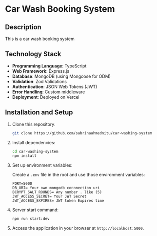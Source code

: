 # Car Wash Booking System
## Description
This is a car wash booking system
## Technology Stack
- **Programming Language**: TypeScript
- **Web Framework**: Express.js
- **Database**: MongoDB (using Mongoose for ODM)
- **Validation**: Zod Validations
- **Authentication**: JSON Web Tokens (JWT)
- **Error Handling**: Custom middleware
- **Deployment**: Deployed on Vercel


## Installation and Setup

1. Clone this repository:

   ```bash
   git clone https://github.com/sabrinaahmednitu/car-washing-system
   ```

2. Install dependencies:

   ```bash
   cd car-washing-system
   npm install
   ```

3. Set up environment variables:

   Create a `.env` file in the root and use those environment variables:

   ```
   PORT=5000
   DB_URI= Your own mongodb connnection uri
   BCRYPT_SALT_ROUNDS= Any number . like (5)
   JWT_ACCESS_SECRET= Your JWT Secret 
   JWT_ACCESS_EXPIRES= JWT token Expires time
   
   ```

4. Server start command:

   ```bash
   npm run start:dev
   ```

5. Access the application in your browser at `http://localhost:5000`.
